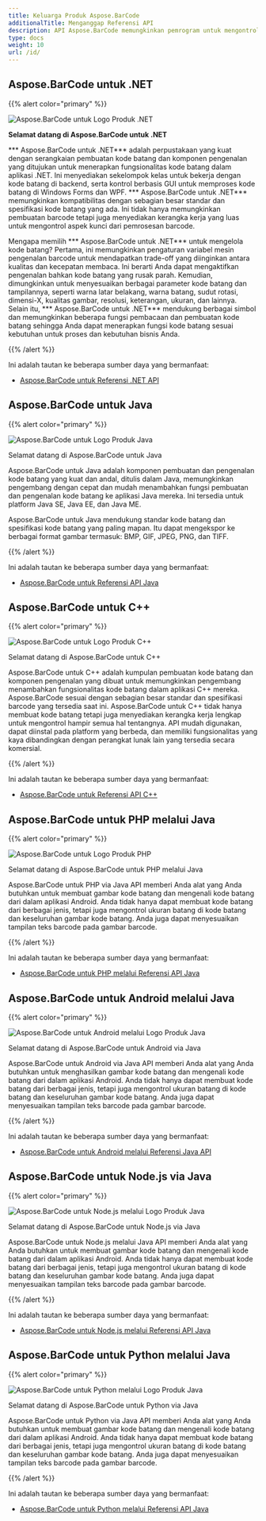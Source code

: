 ```yaml
---
title: Keluarga Produk Aspose.BarCode
additionalTitle: Menganggap Referensi API
description: API Aspose.BarCode memungkinkan pemrogram untuk mengontrol dan memanipulasi fungsi pemindaian kode batang, pembacaan kode batang, dan pemindaian qr . Ini menyediakan sekelompok kelas untuk bekerja dengan kode batang di backend, serta kontrol berbasis GUI untuk memproses kode batang. Tersedia versi evaluasi gratis.
type: docs
weight: 10
url: /id/
---
```


## Aspose.BarCode untuk .NET

{{% alert color="primary" %}} 

![Aspose.BarCode untuk Logo Produk .NET](../home_1.png)

**Selamat datang di Aspose.BarCode untuk .NET**

*** Aspose.BarCode untuk .NET*** adalah perpustakaan yang kuat dengan serangkaian pembuatan kode batang dan komponen pengenalan yang ditujukan untuk menerapkan fungsionalitas kode batang dalam aplikasi .NET. Ini menyediakan sekelompok kelas untuk bekerja dengan kode batang di backend, serta kontrol berbasis GUI untuk memproses kode batang di Windows Forms dan WPF. *** Aspose.BarCode untuk .NET*** memungkinkan kompatibilitas dengan sebagian besar standar dan spesifikasi kode batang yang ada. Ini tidak hanya memungkinkan pembuatan barcode tetapi juga menyediakan kerangka kerja yang luas untuk mengontrol aspek kunci dari pemrosesan barcode.

Mengapa memilih *** Aspose.BarCode untuk .NET*** untuk mengelola kode batang? Pertama, ini memungkinkan pengaturan variabel mesin pengenalan barcode untuk mendapatkan trade-off yang diinginkan antara kualitas dan kecepatan membaca. Ini berarti Anda dapat mengaktifkan pengenalan bahkan kode batang yang rusak parah.
Kemudian, dimungkinkan untuk menyesuaikan berbagai parameter kode batang dan tampilannya, seperti warna latar belakang, warna batang, sudut rotasi, dimensi-X, kualitas gambar, resolusi, keterangan, ukuran, dan lainnya.
Selain itu, *** Aspose.BarCode untuk .NET*** mendukung berbagai simbol dan memungkinkan beberapa fungsi pembacaan dan pembuatan kode batang sehingga Anda dapat menerapkan fungsi kode batang sesuai kebutuhan untuk proses dan kebutuhan bisnis Anda.

{{% /alert %}} 

Ini adalah tautan ke beberapa sumber daya yang bermanfaat:
- [Aspose.BarCode untuk Referensi .NET API](/barcode/id/net/)


## Aspose.BarCode untuk Java

{{% alert color="primary" %}}

![Aspose.BarCode untuk Logo Produk Java](../home_2.png)

Selamat datang di Aspose.BarCode untuk Java

Aspose.BarCode untuk Java adalah komponen pembuatan dan pengenalan kode batang yang kuat dan andal, ditulis dalam Java, memungkinkan pengembang dengan cepat dan mudah menambahkan fungsi pembuatan dan pengenalan kode batang ke aplikasi Java mereka. Ini tersedia untuk platform Java SE, Java EE, dan Java ME.

Aspose.BarCode untuk Java mendukung standar kode batang dan spesifikasi kode batang yang paling mapan. Itu dapat mengekspor ke berbagai format gambar termasuk: BMP, GIF, JPEG, PNG, dan TIFF.

{{% /alert %}} 

Ini adalah tautan ke beberapa sumber daya yang bermanfaat:
- [Aspose.BarCode untuk Referensi API Java](/barcode/java/)


## Aspose.BarCode untuk C++
{{% alert color="primary" %}}

![Aspose.BarCode untuk Logo Produk C++](../home_3.png)

Selamat datang di Aspose.BarCode untuk C++

Aspose.BarCode untuk C++ adalah kumpulan pembuatan kode batang dan komponen pengenalan yang dibuat untuk memungkinkan pengembang menambahkan fungsionalitas kode batang dalam aplikasi C++ mereka. Aspose.BarCode sesuai dengan sebagian besar standar dan spesifikasi barcode yang tersedia saat ini. Aspose.BarCode untuk C++ tidak hanya membuat kode batang tetapi juga menyediakan kerangka kerja lengkap untuk mengontrol hampir semua hal tentangnya. API mudah digunakan, dapat diinstal pada platform yang berbeda, dan memiliki fungsionalitas yang kaya dibandingkan dengan perangkat lunak lain yang tersedia secara komersial.

{{% /alert %}} 

Ini adalah tautan ke beberapa sumber daya yang bermanfaat:
- [Aspose.BarCode untuk Referensi API C++](/barcode/cpp/)

## Aspose.BarCode untuk PHP melalui Java
{{% alert color="primary" %}}

![Aspose.BarCode untuk Logo Produk PHP](../home_4.png)

Selamat datang di Aspose.BarCode untuk PHP melalui Java

Aspose.BarCode untuk PHP via Java API memberi Anda alat yang Anda butuhkan untuk membuat gambar kode batang dan mengenali kode batang dari dalam aplikasi Android. Anda tidak hanya dapat membuat kode batang dari berbagai jenis, tetapi juga mengontrol ukuran batang di kode batang dan keseluruhan gambar kode batang. Anda juga dapat menyesuaikan tampilan teks barcode pada gambar barcode.

{{% /alert %}} 

Ini adalah tautan ke beberapa sumber daya yang bermanfaat:
- [Aspose.BarCode untuk PHP melalui Referensi API Java](/barcode/php/)


## Aspose.BarCode untuk Android melalui Java
{{% alert color="primary" %}}

![Aspose.BarCode untuk Android melalui Logo Produk Java](../home_5.png)

Selamat datang di Aspose.BarCode untuk Android via Java

Aspose.BarCode untuk Android via Java API memberi Anda alat yang Anda butuhkan untuk menghasilkan gambar kode batang dan mengenali kode batang dari dalam aplikasi Android. Anda tidak hanya dapat membuat kode batang dari berbagai jenis, tetapi juga mengontrol ukuran batang di kode batang dan keseluruhan gambar kode batang. Anda juga dapat menyesuaikan tampilan teks barcode pada gambar barcode.

{{% /alert %}} 

Ini adalah tautan ke beberapa sumber daya yang bermanfaat:

- [Aspose.BarCode untuk Android melalui Referensi Java API](/barcode/androidjava/)

## Aspose.BarCode untuk Node.js via Java
{{% alert color="primary" %}}

![Aspose.BarCode untuk Node.js melalui Logo Produk Java](../home_6.png)

Selamat datang di Aspose.BarCode untuk Node.js via Java

Aspose.BarCode untuk Node.js melalui Java API memberi Anda alat yang Anda butuhkan untuk membuat gambar kode batang dan mengenali kode batang dari dalam aplikasi Android. Anda tidak hanya dapat membuat kode batang dari berbagai jenis, tetapi juga mengontrol ukuran batang di kode batang dan keseluruhan gambar kode batang. Anda juga dapat menyesuaikan tampilan teks barcode pada gambar barcode.

{{% /alert %}} 

Ini adalah tautan ke beberapa sumber daya yang bermanfaat:
- [Aspose.BarCode untuk Node.js melalui Referensi API Java](/barcode/nodejs/)

## Aspose.BarCode untuk Python melalui Java
{{% alert color="primary" %}}

![Aspose.BarCode untuk Python melalui Logo Produk Java](../home_7.png)

Selamat datang di Aspose.BarCode untuk Python via Java

Aspose.BarCode untuk Python via Java API memberi Anda alat yang Anda butuhkan untuk membuat gambar kode batang dan mengenali kode batang dari dalam aplikasi Android. Anda tidak hanya dapat membuat kode batang dari berbagai jenis, tetapi juga mengontrol ukuran batang di kode batang dan keseluruhan gambar kode batang. Anda juga dapat menyesuaikan tampilan teks barcode pada gambar barcode.

{{% /alert %}} 

Ini adalah tautan ke beberapa sumber daya yang bermanfaat:
- [Aspose.BarCode untuk Python melalui Referensi API Java](/barcode/python-java/)